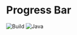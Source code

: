 # Progress Bar

![Build](https://travis-ci.com/ChrisMilner/progress-bar.svg?branch=master)
![Java](https://img.shields.io/badge/Java-11-blue)
